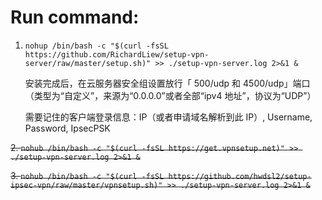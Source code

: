 # Run command:
1. `nohup /bin/bash -c "$(curl -fsSL https://github.com/RichardLiew/setup-vpn-server/raw/master/setup.sh)" >> ./setup-vpn-server.log 2>&1 &`

    安装完成后，在云服务器安全组设置放行「 500/udp 和 4500/udp」端口（类型为“自定义”，来源为“0.0.0.0”或者全部“ipv4 地址”，协议为“UDP”）

    需要记住的客户端登录信息：IP（或者申请域名解析到此 IP）, Username, Password, IpsecPSK
   
  ~~2. `nohub /bin/bash -c "$(curl -fsSL https://get.vpnsetup.net)" >> ./setup-vpn-server.log 2>&1 &`~~

  ~~3. `nohub /bin/bash -c "$(curl -fsSL https://github.com/hwdsl2/setup-ipsec-vpn/raw/master/vpnsetup.sh)" >> ./setup-vpn-server.log 2>&1 &`~~
